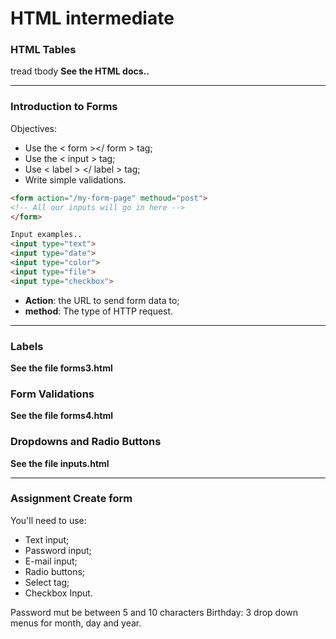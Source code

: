 # HTML intermediate


### HTML Tables
tread
tbody
**See the HTML docs..**


---
### Introduction to Forms
Objectives:
- Use the < form ></ form > tag;
- Use the < input > tag;
- Use < label > </ label > tag;
- Write simple validations.

```html
<form action="/my-form-page" methoud="post">
<!-- All our inputs will go in here -->
</form>

Input examples..
<input type="text">
<input type="date">
<input type="color">
<input type="file">
<input type="checkbox">

```

- **Action**: the URL to send form data to;
- **method**: The type of HTTP request.
---

### Labels

**See the file forms3.html**

### Form Validations

**See the file forms4.html**


### Dropdowns and Radio Buttons
**See the file inputs.html**

---

### Assignment Create form
You'll need to use:
- Text input;
- Password input;
- E-mail input;
- Radio buttons;
- Select tag;
- Checkbox Input.

Password mut be between 5 and 10 characters
Birthday: 3 drop down menus for month, day and year.